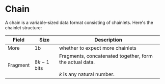 # Chain

A chain is a variable-sized data format consisting of chainlets. Here's the chainlet structure:

Field   |Size       |Description
--------|-----------|-----------
More    |1b         |whether to expect more chainlets
Fragment|$8k-1$ bits|Fragments, concatenated together, form the actual data.<br><br>$k$ is any natural number.
